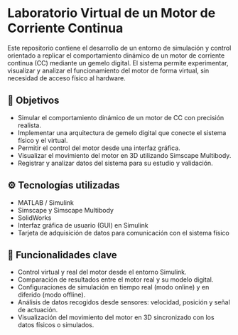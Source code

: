 # Laboratorio Virtual de un Motor de Corriente Continua

Este repositorio contiene el desarrollo de un entorno de simulación y control orientado a replicar el comportamiento dinámico de un motor de corriente continua (CC) mediante un gemelo digital. El sistema permite experimentar, visualizar y analizar el funcionamiento del motor de forma virtual, sin necesidad de acceso físico al hardware.

## 📌 Objetivos

- Simular el comportamiento dinámico de un motor de CC con precisión realista.
- Implementar una arquitectura de gemelo digital que conecte el sistema físico y el virtual.
- Permitir el control del motor desde una interfaz gráfica.
- Visualizar el movimiento del motor en 3D utilizando Simscape Multibody.
- Registrar y analizar datos del sistema para su estudio y validación.

## ⚙️ Tecnologías utilizadas

- MATLAB / Simulink
- Simscape y Simscape Multibody
- SolidWorks
- Interfaz gráfica de usuario (GUI) en Simulink
- Tarjeta de adquisición de datos para comunicación con el sistema físico

## 🧪 Funcionalidades clave

- Control virtual y real del motor desde el entorno Simulink.
- Comparación de resultados entre el motor real y su modelo digital.
- Configuraciones de simulación en tiempo real (modo online) y en diferido (modo offline).
- Análisis de datos recogidos desde sensores: velocidad, posición y señal de actuación.
- Visualización del movimiento del motor en 3D sincronizado con los datos físicos o simulados.
